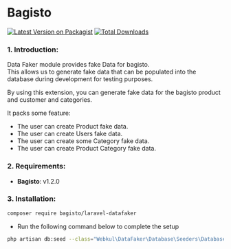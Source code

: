 # Bagisto
[![Latest Version on Packagist](https://img.shields.io/packagist/v/bagisto-europe/laravel-data-faker.svg?style=flat-square)](https://packagist.org/packages/bagisto-europe/laravel-data-faker)
[![Total Downloads](https://img.shields.io/packagist/dt/bagisto-europe/laravel-data-faker.svg?style=flat-square)](https://packagist.org/packages/bagisto-europe/laravel-data-faker)

### 1. Introduction:

Data Faker module provides fake Data for bagisto.  
This allows us to generate fake data that can be populated into the database during development for testing purposes.

By using this extension, you can generate fake data for the bagisto product and customer and categories.

It packs some feature:

* The user can create Product fake data.
* The user can create Users fake data.
* The user can create some Category fake data.
* The user can create Product Category fake data.

### 2. Requirements:

* **Bagisto**: v1.2.0

### 3. Installation:

```sh
composer require bagisto/laravel-datafaker
```

* Run the following command below to complete the setup

```sh
php artisan db:seed --class="Webkul\DataFaker\Database\Seeders\DatabaseSeeder"
```